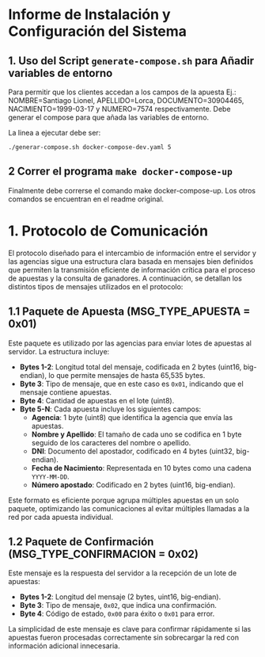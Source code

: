 # Informe de Instalación y Configuración del Sistema

## 1. Uso del Script `generate-compose.sh` para Añadir variables de entorno

Para permitir que los clientes accedan a los campos de la apuesta  Ej.: NOMBRE=Santiago Lionel, APELLIDO=Lorca, DOCUMENTO=30904465, NACIMIENTO=1999-03-17 y NUMERO=7574 respectivamente. Debe generar el compose para que añada las variables de entorno.

La linea a ejecutar debe ser:

`./generar-compose.sh docker-compose-dev.yaml 5`

## 2 Correr el programa `make docker-compose-up`

Finalmente debe correrse el comando make docker-compose-up.
Los otros comandos se encuentran en el readme original.

# 1. Protocolo de Comunicación

El protocolo diseñado para el intercambio de información entre el servidor y las agencias sigue una estructura clara basada en mensajes bien definidos que permiten la transmisión eficiente de información crítica para el proceso de apuestas y la consulta de ganadores. A continuación, se detallan los distintos tipos de mensajes utilizados en el protocolo:

## 1.1 Paquete de Apuesta (MSG_TYPE_APUESTA = 0x01)

Este paquete es utilizado por las agencias para enviar lotes de apuestas al servidor. La estructura incluye:

- **Bytes 1-2**: Longitud total del mensaje, codificada en 2 bytes (uint16, big-endian), lo que permite mensajes de hasta 65,535 bytes.
- **Byte 3**: Tipo de mensaje, que en este caso es `0x01`, indicando que el mensaje contiene apuestas.
- **Byte 4**: Cantidad de apuestas en el lote (uint8).
- **Byte 5-N**: Cada apuesta incluye los siguientes campos:
  - **Agencia**: 1 byte (uint8) que identifica la agencia que envía las apuestas.
  - **Nombre y Apellido**: El tamaño de cada uno se codifica en 1 byte seguido de los caracteres del nombre o apellido.
  - **DNI**: Documento del apostador, codificado en 4 bytes (uint32, big-endian).
  - **Fecha de Nacimiento**: Representada en 10 bytes como una cadena `YYYY-MM-DD`.
  - **Número apostado**: Codificado en 2 bytes (uint16, big-endian).

Este formato es eficiente porque agrupa múltiples apuestas en un solo paquete, optimizando las comunicaciones al evitar múltiples llamadas a la red por cada apuesta individual.

## 1.2 Paquete de Confirmación (MSG_TYPE_CONFIRMACION = 0x02)

Este mensaje es la respuesta del servidor a la recepción de un lote de apuestas:

- **Bytes 1-2**: Longitud del mensaje (2 bytes, uint16, big-endian).
- **Byte 3**: Tipo de mensaje, `0x02`, que indica una confirmación.
- **Byte 4**: Código de estado, `0x00` para éxito o `0x01` para error.

La simplicidad de este mensaje es clave para confirmar rápidamente si las apuestas fueron procesadas correctamente sin sobrecargar la red con información adicional innecesaria.
